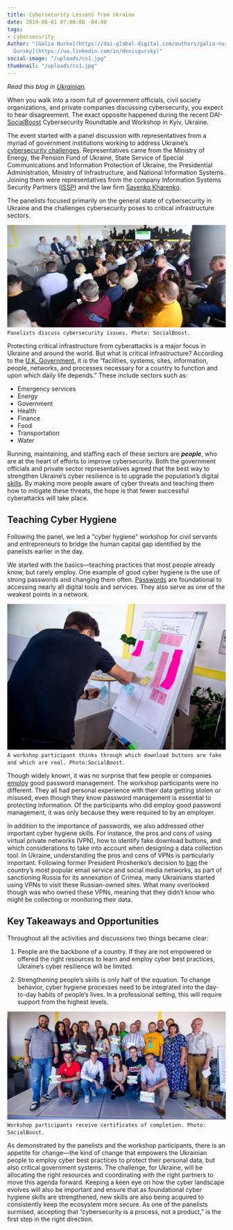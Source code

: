 ```yaml
---
title: Cybersecurity Lessons from Ukraine
date: 2019-08-01 07:00:00 -04:00
tags:
- Cybersecurity
Author: "[Galia Nurko](https://dai-global-digital.com/authors/galia-nurko/) and [Denis
  Gursky](https://ua.linkedin.com/in/denisgursky)"
social-image: "/uploads/cs1.jpg"
thumbnail: "/uploads/cs1.jpg"
---
```


*Read this blog in [Ukrainian](https://dai-global-digital.com/uroki-kibierbiezpieki-z-ukrayini.html).*

When you walk into a room full of government officials, civil society organizations, and private companies discussing cybersecurity, you expect to hear disagreement. The exact opposite happened during the recent DAI- [SocialBoost](http://socialboost.com.ua/) Cybersecurity Roundtable and Workshop in Kyiv, Ukraine.

The event started with a panel discussion with representatives from a myriad of government institutions working to address Ukraine’s [cybersecurity challenges](https://www.politico.eu/article/ukraine-cyber-war-frontline-russia-malware-attacks/). Representatives came from the Ministry of Energy, the Pension Fund of Ukraine, State Service of Special Communications and Information Protection of Ukraine, the Presidential Administration, Ministry of Infrastructure, and National Information Systems. Joining them were representatives from the company Information Systems Security Partners ([ISSP](https://www.issp.com/)) and the law firm [Sayenko Kharenko](https://sk.ua/).

<!--more-->

The panelists focused primarily on the general state of cybersecurity in Ukraine and the challenges cybersecurity poses to critical infrastructure sectors.

![PanelUA1.JPG](/uploads/PanelUA1.JPG)`Panelists discuss cybersecurity issues. Photo: SocialBoost.`

Protecting critical infrastructure from cyberattacks is a major focus in Ukraine and around the world. But what is critical infrastructure? According to the [U.K. Government](https://www.cpni.gov.uk/critical-national-infrastructure-0), it is the “facilities, systems, sites, information, people, networks, and processes necessary for a country to function and upon which daily life depends.” These include sectors such as:

* Emergency services
* Energy
* Government
* Health
* Finance
* Food
* Transportation
* Water

Running, maintaining, and staffing each of these sectors are ***people***, who are at the heart of efforts to improve cybersecurity. Both the government officials and private sector representatives agreed that the best way to strengthen Ukraine’s cyber resilience is to upgrade the population’s digital [skills](https://dai-global-digital.com/the-missing-digital-principle-educate-the-user.html). By making more people aware of cyber threats and teaching them how to mitigate these threats, the hope is that fewer successful cyberattacks will take place.

## Teaching Cyber Hygiene

Following the panel, we led a "cyber hygiene" workshop for civil servants and entrepreneurs to bridge the human capital gap identified by the panelists earlier in the day.

We started with the basics—teaching practices that most people already know, but rarely employ. One example of good cyber hygiene is the use of strong passwords and changing them often. [Passwords](https://www.cisecurity.org/newsletter/why-strong-unique-passwords-matter/) are foundational to accessing nearly all digital tools and services. They also serve as one of the weakest points in a network.

![cs5.jpg](/uploads/cs5.jpg)`A workshop participant thinks through which download buttons are fake and which are real. Photo:SocialBoost.`

Though widely known, it was no surprise that few people or companies [employ](https://33kpvz33obwvvdeaa3co3hu1-wpengine.netdna-ssl.com/wp-content/uploads/sites/4/2018/07/cybersecurity-ventures-thycoti_70778.pdf) good password management. The workshop participants were no different. They all had personal experience with their data getting stolen or misused, even though they know password management is essential to protecting information. Of the participants who did employ good password management, it was only because they were required to by an employer.

In addition to the importance of passwords, we also addressed other important cyber hygiene skills. For instance, the pros and cons of using virtual private networks (VPN), how to identify fake download buttons, and which considerations to take into account when designing a data collection tool. In Ukraine, understanding the pros and cons of VPNs is particularly important. Following former President Proshenko’s decision to [ban](https://www.theguardian.com/world/2017/may/16/ukraine-blocks-popular-russian-websites-kremlin-role-war) the country’s most popular email service and social media networks, as part of sanctioning Russia for its annexation of Crimea, many Ukrainians started using VPNs to visit these Russian-owned sites. What many overlooked though was who owned these VPNs, meaning that they didn’t know who might be collecting or monitoring their data.

## Key Takeaways and Opportunities

Throughout all the activities and discussions two things became clear:

1. People are the backbone of a country. If they are not empowered or offered the right resources to learn and employ cyber best practices, Ukraine’s cyber resilience will be limited.

2. Strengthening people’s skills is only half of the equation. To change behavior, cyber hygiene processes need to be integrated into the day-to-day habits of people’s lives. In a professional setting, this will require support from the highest levels.

![cs1-9318e9.jpg](/uploads/cs1-9318e9.jpg)`Workshop participants receive certificates of completion. Photo: SocialBoost.`

As demonstrated by the panelists and the workshop participants, there is an appetite for change—the kind of change that empowers the Ukrainian people to employ cyber best practices to protect their personal data, but also critical government systems. The challenge, for Ukraine, will be allocating the right resources and coordinating with the right partners to move this agenda forward. Keeping a keen eye on how the cyber landscape evolves will also be important and ensure that as foundational cyber hygiene skills are strengthened, new skills are also being acquired to consistently keep the ecosystem more secure. As one of the panelists surmised, accepting that “cybersecurity is a process, not a product,” is the first step in the right direction.